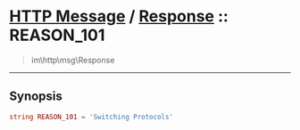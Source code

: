 # [HTTP Message](http.md) / [Response](http-Response.md) :: REASON_101
 > im\http\msg\Response
____

## Synopsis
```php
string REASON_101 = 'Switching Protocols'
```

